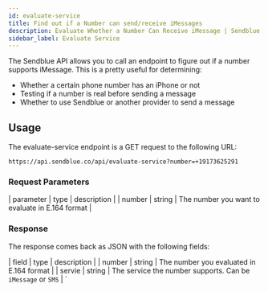 ```yaml
---
id: evaluate-service
title: Find out if a Number can send/receive iMessages
description: Evaluate Whether a Number Can Receive iMessage | Sendblue
sidebar_label: Evaluate Service
---
```


The Sendblue API allows you to call an endpoint to figure out if a number supports iMessage. This is a pretty useful for determining:

- Whether a certain phone number has an iPhone or not
- Testing if a number is real before sending a message
- Whether to use Sendblue or another provider to send a message

## Usage

The evaluate-service endpoint is a GET request to the following URL:

`https://api.sendblue.co/api/evaluate-service?number=+19173625291`

### Request Parameters

| parameter | type | description |
| number | string | The number you want to evaluate in E.164 format |

### Response

The response comes back as JSON with the following fields:

| field | type | description |
| number | string | The number you evaluated in E.164 format |
| servie | string | The service the number supports. Can be `iMessage` or `SMS` |
`
